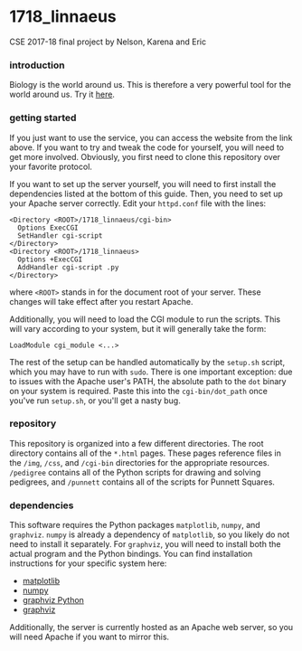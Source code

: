 # 1718_linnaeus
CSE 2017-18 final project by Nelson, Karena and Eric

### introduction
Biology is the world around us. This is therefore a very powerful tool for the
world around us. Try it [here](http://54.191.167.183/1718_linnaeus/home.html).

### getting started
If you just want to use the service, you can access the website from the link
above. If you want to try and tweak the code for yourself, you will need to get
more involved. Obviously, you first need to clone this repository over your
favorite protocol.

If you want to set up the server yourself, you will need to first install the
dependencies listed at the bottom of this guide. Then, you need to set up your
Apache server correctly. Edit your `httpd.conf` file with the lines:

```
<Directory <ROOT>/1718_linnaeus/cgi-bin>
  Options ExecCGI
  SetHandler cgi-script
</Directory>
<Directory <ROOT>/1718_linnaeus>
  Options +ExecCGI
  AddHandler cgi-script .py
</Directory>
```

where `<ROOT>` stands in for the document root of your server. These changes
will take effect after you restart Apache.

Additionally, you will need to load the CGI module to run the scripts. This
will vary according to your system, but it will generally take the form:

```
LoadModule cgi_module <...>
```

The rest of the setup can be handled automatically by the `setup.sh` script,
which you may have to run with `sudo`. There is one important exception: due
to issues with the Apache user's PATH, the absolute path to the  `dot` binary
on your system is required. Paste this into the `cgi-bin/dot_path` once you've
run `setup.sh`, or you'll get a nasty bug.

### repository
This repository is organized into a few different directories. The root
directory contains all of the `*.html` pages. These pages reference files in
the `/img`, `/css`, and `/cgi-bin` directories for the appropriate resources.
`/pedigree` contains all of the Python scripts for drawing and solving
pedigrees, and `/punnett` contains all of the scripts for Punnett Squares.

### dependencies
This software requires the Python packages `matplotlib`, `numpy`, and
`graphviz`. `numpy` is already a dependency of `matplotlib`, so you likely do
not need to install it separately. For `graphviz`, you will need to install
both the actual program and the Python bindings. You can find installation
instructions for your specific system here:

* [matplotlib](https://matplotlib.org/)
* [numpy](http://www.numpy.org/)
* [graphviz Python](http://graphviz.readthedocs.io/en/stable/manual.html)
* [graphviz](https://graphviz.gitlab.io/)

Additionally, the server is currently hosted as an Apache web server, so you
will need Apache if you want to mirror this.
